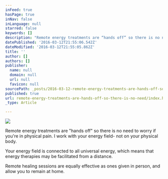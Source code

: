 ```yaml
---
inFeed: true
hasPage: true
inNav: false
inLanguage: null
starred: false
keywords: []
description: "Remote energy treatments are “hands off” so there is no need to worry if you're in physical pain. I work with your energy field- not on your physical body.\_"
datePublished: '2016-03-12T21:55:06.542Z'
dateModified: '2016-03-12T21:55:05.862Z'
title: ''
author: []
authors: []
publisher:
  name: null
  domain: null
  url: null
  favicon: null
sourcePath: _posts/2016-03-12-remote-energy-treatments-are-hands-off-so-there-is-no-need.md
published: true
url: remote-energy-treatments-are-hands-off-so-there-is-no-need/index.html
_type: Article

---
```

![](https://the-grid-user-content.s3-us-west-2.amazonaws.com/72173b58-3146-4f00-8f5a-f84c45bf1a9f.jpg)

Remote energy treatments are "hands off" so there is no need to worry if you're in physical pain. I work with your energy field- not on your physical body. 

Your energy field is connected to all universal energy, which means that energy therapies may be facilitated from a distance. 

Remote healing sessions are equally effective as ones given in person, and allow you to remain at home.